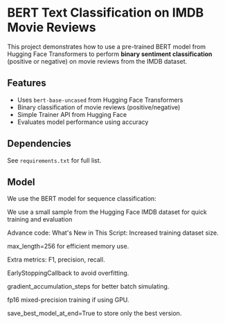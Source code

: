 # BERT Text Classification on IMDB Movie Reviews

This project demonstrates how to use a pre-trained BERT model from Hugging Face Transformers to perform **binary sentiment classification** (positive or negative) on movie reviews from the IMDB dataset.

## Features

- Uses `bert-base-uncased` from Hugging Face Transformers
- Binary classification of movie reviews (positive/negative)
- Simple Trainer API from Hugging Face
- Evaluates model performance using accuracy

##  Dependencies

See `requirements.txt` for full list.

##  Model

We use the BERT model for sequence classification:

We use a small sample from the Hugging Face IMDB dataset for quick training and evaluation


Advance code:
What's New in This Script:
Increased training dataset size.

max_length=256 for efficient memory use.

Extra metrics: F1, precision, recall.

EarlyStoppingCallback to avoid overfitting.

gradient_accumulation_steps for better batch simulating.

fp16 mixed-precision training if using GPU.

save_best_model_at_end=True to store only the best version.
